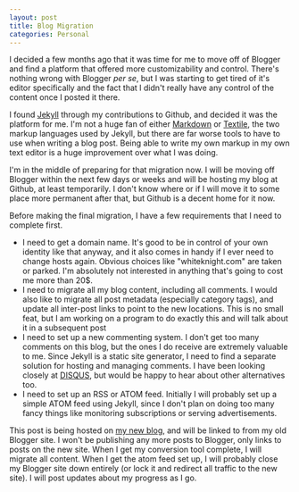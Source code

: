 ```yaml
---
layout: post
title: Blog Migration
categories: Personal
---
```


I decided a few months ago that it was time for me to move off of Blogger and
find a platform that offered more customizability and control. There's nothing
wrong with Blogger *per se*, but I was starting to get tired of it's editor
specifically and the fact that I didn't really have any control of the content
once I posted it there.

I found [Jekyll](http://github.com/mojombo/jekyll) through my contributions to
Github, and decided it was the platform for me. I'm not a huge fan of either
[Markdown](http://daringfireball.net/projects/markdown/) or
[Textile](http://textile.thresholdstate.com/), the two markup languages used
by Jekyll, but there are far worse tools to have to use when writing a blog
post. Being able to write my own markup in my own text editor is a huge
improvement over what I was doing.

I'm in the middle of preparing for that migration now. I will be moving off
Blogger within the next few days or weeks and will be hosting my blog at
Github, at least temporarily. I don't know where or if I will move it to some
place more permanent after that, but Github is a decent home for it now.

Before making the final migration, I have a few requirements that I need to
complete first.

 * I need to get a domain name. It's good to be in control of your own
identity like that anyway, and it also comes in handy if I ever need to change
hosts again. Obvious choices like "whiteknight.com" are taken or parked. I'm
absolutely not interested in anything that's going to cost me more than 20$.
 * I need to migrate all my blog content, including all comments. I would also
like to migrate all post metadata (especially category tags), and update all
inter-post links to point to the new locations. This is no small feat, but I
am working on a program to do exactly this and will talk about it in a
subsequent post
 * I need to set up a new commenting system. I don't get too many comments on
this blog, but the ones I do receive are extremely valuable to me. Since
Jekyll is a static site generator, I need to find a separate solution for
hosting and managing comments. I have been looking closely at
[DISQUS](http://disqus.com/), but would be happy to hear about other
alternatives too.
 * I need to set up an RSS or ATOM feed. Initially I will probably set up a
simple ATOM feed using Jekyll, since I don't plan on doing too many fancy
things like monitoring subscriptions or serving advertisements.

This post is being hosted on [my new blog](http://whiteknight.github.com),
and will be linked to from my old Blogger site. I won't be publishing any more
posts to Blogger, only links to posts on the new site. When I get my
conversion tool complete, I will migrate all content. When I get the atom feed
set up, I will probably close my Blogger site down entirely (or lock it and
redirect all traffic to the new site). I will post updates about my progress
as I go.
